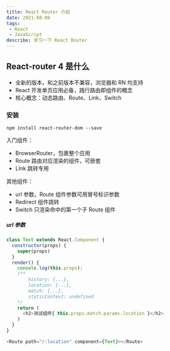 ```yaml
---
title: React Router 介绍
date: 2021-08-08
tags:
 - React
 - JavaScript
describe: 学习一下 React Router
---
```

## React-router 4 是什么

- 全新的版本，和之前版本不兼容，浏览器和 RN 均支持
- React 开发单页应用必备，践行路由即组件的概念
- 核心概念：动态路由、Route、Link、Switch

### 安装

```shell
npm install react-router-dom --save
```

入门组件：

- BrowserRouter，包裹整个应用
- Route 路由对应渲染的组件，可嵌套
- LInk 跳转专用

其他组件：

- url 参数，Route 组件参数可用冒号标识参数
- Redirect 组件跳转
- Switch 只渲染命中的第一个子 Route 组件

##### url 参数

```javascript
class Text extends React.Component {
  constructor(props) {
    super(props)
  }
  render() {
    console.log(this.props);
    /**
    	history: {...},
    	location: {...},
    	match: {...},
    	staticContext: undefined
    */
    return (
      <h2>测试组件{ this.props.match.params.location }</h2>
    )
  }
}

<Route path="/:location" component={Text}></Route>
```

